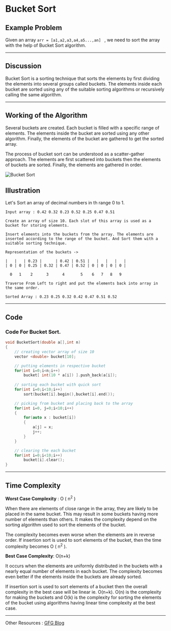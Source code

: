 # Bucket Sort

## Example Problem

Given an array ``arr = [a1,a2,a3,a4,a5...,an] `` , we need to sort the array with the help of Bucket Sort algorithm.

<hr>

## Discussion

Bucket Sort is a sorting technique that sorts the elements by first dividing the elements into several groups called buckets. The elements inside each bucket are sorted using any of the suitable sorting algorithms or recursively calling the same algorithm.

<hr>

## Working of the Algorithm

Several buckets are created. Each bucket is filled with a specific range of elements. The elements inside the bucket are sorted using any other algorithm. Finally, the elements of the bucket are gathered to get the sorted array.

The process of bucket sort can be understood as a scatter-gather approach. The elements are first scattered into buckets then the elements of buckets are sorted. Finally, the elements are gathered in order.

![Bucket Sort](https://cdn.programiz.com/sites/tutorial2program/files/Bucket_2.png)

## Illustration

Let's Sort an array of decimal numbers in th range 0 to 1.
```
Input array : 0.42 0.32 0.23 0.52 0.25 0.47 0.51

Create an array of size 10. Each slot of this array is used as a bucket for storing elements.

Insert elements into the buckets from the array. The elements are inserted according to the range of the bucket. And Sort them with a suitable sorting technique.

Representation of the buckets ->

|   |   | 0.23 |      | 0.42 | 0.51 |   |   |   |   |
| 0 | 0 | 0.25 | 0.32 | 0.47 | 0.52 | 0 | 0 | 0 | 0 |
  
  0   1    2      3      4       5    6   7   8   9

Traverse From Left to right and put the elements back into array in the same order.

Sorted Array : 0.23 0.25 0.32 0.42 0.47 0.51 0.52
```

<hr>

## Code

### Code For Bucket Sort.
```cpp
void BucketSort(double a[],int n)
{
    // creating vector array of size 10
    vector <double> bucket[10];

    // putting elements in respective bucket
    for(int i=0;i<n;i++)
        bucket[ int(10 * a[i]) ].push_back(a[i]);
    
    // sorting each bucket with quick sort
    for(int i=0;i<10;i++)
        sort(bucket[i].begin(),bucket[i].end());

    // picking from bucket and placing back to the array
    for(int i=0, j=0;i<10;i++)
    {
        for(auto x : bucket[i])
        {
            a[j] = x;
            j++;
        }
    }

    // clearing the each bucket
    for(int i=0;i<10;i++)
        bucket[i].clear();
}
```
<hr>

## Time Complexity

**Worst Case Complexity** : O ( n<sup>2</sup> )

When there are elements of close range in the array, they are likely to be placed in the same bucket. This may result in some buckets having more number of elements than others.
It makes the complexity depend on the sorting algorithm used to sort the elements of the bucket.

The complexity becomes even worse when the elements are in reverse order. If insertion sort is used to sort elements of the bucket, then the time complexity becomes O ( n<sup>2</sup> ).

**Best Case Complexity**: O(n+k)

It occurs when the elements are uniformly distributed in the buckets with a nearly equal number of elements in each bucket.
The complexity becomes even better if the elements inside the buckets are already sorted.

If insertion sort is used to sort elements of a bucket then the overall complexity in the best case will be linear ie. O(n+k). O(n) is the complexity for making the buckets and O(k) is the complexity for sorting the elements of the bucket using algorithms having linear time complexity at the best case.

<hr>

Other Resources : [GFG Blog](https://www.geeksforgeeks.org/bucket-sort-2/)